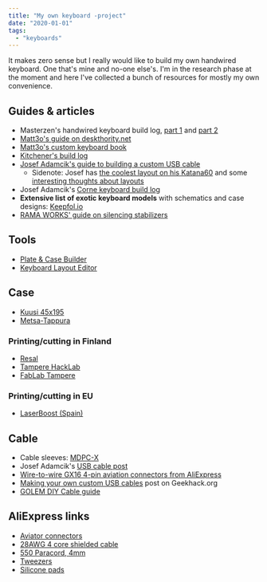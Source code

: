 ```yaml
---
title: "My own keyboard -project"
date: "2020-01-01"
tags:
  - "keyboards"
---
```


It makes zero sense but I really would like to build my own handwired keyboard. One that's mine and no-one else's. I'm in the research phase at the moment and here I've collected a bunch of resources for mostly my own convenience.

## Guides & articles

- Masterzen's handwired keyboard build log, [part 1](http://www.masterzen.fr/2018/12/16/handwired-keyboard-build-log-part-1/) and [part 2](http://www.masterzen.fr/2018/12/22/handwired-keyboard-build-log-part-2/)
- [Matt3o's guide on deskthority.net](https://deskthority.net/viewtopic.php?f=7&t=5761&start=)
- [Matt3o's custom keyboard book](https://matt3o.com/book/)
- [Kitchener's build log](https://geekhack.org/index.php?topic=94258.0)
- [Josef Adamcik's guide to building a custom USB cable](https://josef-adamcik.cz/electronics/need-a-usb-cable-build-on.html)
  - Sidenote: Josef has [the coolest layout on his Katana60](https://josef-adamcik.cz/electronics/buiding-a-custom-keyboard-katana60.html#layout) and some [interesting thoughts about layouts](https://josef-adamcik.cz/electronics/in-search-of-the-best-custom-keyboard-layout.html)
- Josef Adamcik's [Corne keyboard build log](https://josef-adamcik.cz/electronics/corne-keyboard-build-log.html)
- **Extensive list of exotic keyboard models** with schematics and case designs: [Keepfol.io](https://keebfol.io/)
- [RAMA WORKS' guide on silencing stabilizers](https://rama.works/guides#/silencing-stabilisers/)

## Tools

- [Plate & Case Builder](http://builder.swillkb.com/)
- [Keyboard Layout Editor](http://www.keyboard-layout-editor.com/)

## Case

- [Kuusi 45x195](https://www.lauta.fi/Tuote/2222/915-1032-1094/4502-KUUSI-45x195-SHP-TK)
- [Metsa-Tappura](https://www.metsa-tappura.fi/)

### Printing/cutting in Finland

- [Resal](http://www.resal.fi/)
- [Tampere HackLab](https://tampere.hacklab.fi/)
- [FabLab Tampere](https://sites.tuni.fi/fablabtampere/)

### Printing/cutting in EU

- [LaserBoost (Spain)](https://www.laserboost.com/keyboard-materials)

## Cable

- Cable sleeves: [MDPC-X](https://www.cable-sleeving.com/)
- Josef Adamcik's [USB cable post](https://josef-adamcik.cz/electronics/need-a-usb-cable-build-on.html)
- [Wire-to-wire GX16 4-pin aviation connectors from AliExpress](https://www.aliexpress.com/item/33022864092.html?spm=a2g0o.detail.1000015.1.6d8a3b05Mf9HTM&scm=1007.14452.157365.0&scm_id=1007.14452.157365.0&scm-url=1007.14452.157365.0&pvid=1b6b8631-29b0-4e99-9a45-f963be3b99a5)
- [Making your own custom USB cables](https://geekhack.org/index.php?topic=44924.0) post on Geekhack.org
- [GOLEM DIY Cable guide](https://golem.hu/guide/custom-cable/)

## AliExpress links

- [Aviator connectors](https://www.aliexpress.com/item/32805663469.html?spm=a2g0o.productlist.0.0.136c48b6TxwjY1&algo_pvid=cfdbc6db-848c-4808-b932-75a7c919b610&algo_expid=cfdbc6db-848c-4808-b932-75a7c919b610-4&btsid=2a4c3971-9d7a-459e-8704-5bf7c0b52a7b&ws_ab_test=searchweb0_0,searchweb201602_10,searchweb201603_53)
- [28AWG 4 core shielded cable](https://www.aliexpress.com/item/32926518660.html?spm=a2g0o.productlist.0.0.1f65859cpSb0Ft&algo_pvid=de1bedb9-0747-4ba3-a095-04efaea70cad&algo_expid=de1bedb9-0747-4ba3-a095-04efaea70cad-0&btsid=0f686ca4-a918-4f4a-bb35-59a3f0e7c106&ws_ab_test=searchweb0_0,searchweb201602_8,searchweb201603_53)
- [550 Paracord, 4mm](https://www.aliexpress.com/item/32697322289.html?spm=a2g0o.productlist.0.0.138e6dfffOT6Kj&algo_pvid=831f5a26-6a93-49ec-9c70-22a09de6c80f&algo_expid=831f5a26-6a93-49ec-9c70-22a09de6c80f-0&btsid=5237cec7-ed9c-46ee-ad29-5b3ef11048b3&ws_ab_test=searchweb0_0,searchweb201602_8,searchweb201603_53)
- [Tweezers](https://www.aliexpress.com/item/32966430856.html?spm=a2g0o.productlist.0.0.52674544X4UxdD&algo_pvid=f55d02f0-fcda-42af-a3c7-38859f59eeff&algo_expid=f55d02f0-fcda-42af-a3c7-38859f59eeff-2&btsid=a4566c55-e28b-497b-af65-ae909cea9f8b&ws_ab_test=searchweb0_0,searchweb201602_8,searchweb201603_53)
- [Silicone pads](https://www.aliexpress.com/item/4000304732789.html)
